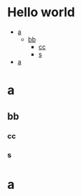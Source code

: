 # Hello world

<!-- INDEX SCENE -->

- [a](#INDEX-a0)
  - [bb](#INDEX-bb1)
    - [cc](#INDEX-cc2)
    - [s](#INDEX-s3)
- [a](#INDEX-a4)

<!-- INDEX SCENE END -->

<a id="INDEX-a0" name="a"></a>

# a

<a id="INDEX-bb1" name="bb"></a>

## bb

<a id="INDEX-cc2" name="cc"></a>

### cc











<a id="INDEX-s3" name="s"></a>

### s












<a id="INDEX-a4" name="a"></a>

# a
